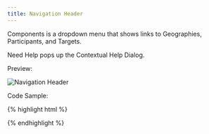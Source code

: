 ```yaml
---
title: Navigation Header
---
```


Components is a dropdown menu that shows links to Geographies, Participants, and Targets.

Need Help pops up the Contextual Help Dialog.

Preview:

![Navigation Header]({{site.baseurl}}/assets/img/elements/navheader.png)

Code Sample:

{% highlight html %}
<!-- No Code Sample Yet -->
{% endhighlight %}
